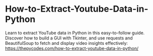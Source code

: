 # How-to-Extract-Youtube-Data-in-Python
Learn to extract YouTube data in Python in this easy-to-follow guide. Discover how to build a GUI with Tkinter, and use requests and BeautifulSoup to fetch and display video insights effectively: https://thepycodes.com/how-to-extract-youtube-data-in-python/
